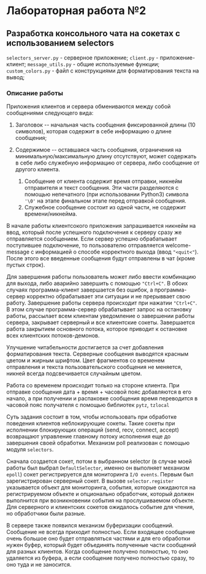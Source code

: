# Лабораторная работа №2
## Разработка консольного чата на сокетах с использованием selectors
`selectors_server.py` - серверное приложение;
`сlient.py` - приложение-клиент;
`message_utils.py` - общие используемые функции;
`custom_colors.py` - файл с конструкциями для форматирования текста на вывод;

###  Описание работы
Приложения клиентов и сервера обмениваются между собой сообщениями следующего вида:
1. Заголовок -- начальная часть сообщения фиксированной длины (10 символов), которая содержит в себе информацию о длине сообщения;

2. Содержимое -- оставшаяся часть сообщения, ограничения на минимальную/максимальную длину отсутствуют, может содержать в себе либо служебную информацию от сервера, либо сообщение от другого клиента.
    1. Сообщение от клиента содержит время отправки, никнейм отправителя и текст сообщения. Эти части разделяются с помощью непечатного (при использовании Python3) символа `'\0'` на этапе финальном этапе перед отправкой сообщения.
    2. Служебное сообщение состоит из одной части, не содержит времени/никнейма.
    
В начале работы клиентсокого приложения запрашивается никнейм на ввод,
который после успешного подключения к серверу сразу же отправляется сообщением.
Если сервер успешно обрабатывает поступившее подключение,
то пользователю отправляется welcome-message с информацией о способе корректного выхода (ввод `"<quit<"`).
После этого все введенные сообщения будут отправлены в чат (кроме пустых строк).

Для завершения работы пользователь может либо ввести комбинацию для выхода, либо аварийно завершить с помощью `"Ctrl+C"`.
В обоих случаях программа-клиент завершается без ошибок, а программа-сервер корректно обрабатывает эти ситуации
и не прерыввает свою работу. Завершение работы сервера происходит при нажатии `"Ctrl+C"`.
В этом случае программа-сервер обрабатывает запрос на остановку работы, рассылает всем клиентам уведомление о завершении
работы сервера, закрывает серверный и все клиентские сокеты. Завершается работа закрытием основного потока,
которое приводит к остановке всех клиентских потоков-демонов. 

Улучшение читабельности достигается за счет добавления форматирования текста.
Серверные сообщения выводятся красным цветом и жирным шрифтом. 
Цвет фрагментов со временем отправления и текста пользовательского сообщения не меняется,
никней всегда подсвечивается случайным цветом.

Работа со временем происходит только на стороне клиента. 
При отправке сообщения дата + время + часовой пояс добавляются в его начало, 
а при получении и распаковке сообщения время переводится в часовой пояс получателя с помощью библиотек `pytz`, `tzlocal`

Суть задания состоит в том, чтобы использовать при обработке поведения клиентов неблокирующие сокеты. 
Такие сокеты при исполнении блокирующих операций (send, recv, connect, accept) возвращают 
управление главному потоку исполнения еще до завершения своей обработки. 
Механизм poll реализован с помощью модуля `selectors`.

Сначала создается сокет, потом в выбранном selector (в случае моей работы был выбрал `DefaultSelector`,
именно он выполняет механизм `epoll`) сокет регистрируется для мониторинга `I/O events`.
Первым был зарегистрирован серверный сокет. 
В вызове `selector.register` указывается объект для мониторинга, события, 
которые ожидаются на регистрируемом объекте и опционально обработчик, 
который должен выполнится при возникновении события на прослушиваемом объекте. 
Для серверного и клиентских сокетов ожидалось событие для чтения, 
но обработчики были разные.

В сервере также появился механизм буферизации сообщений. 
Сообщение не всегда приходит полностью. 
Если входящее сообщение очень большое оно будет отправляться частями
и для его обработки нужен буфер, 
который будет объединять полученные части сообщений для разных клиентов. 
Когда сообщение получено полностью, то оно удаляется из буфера, 
а если сообщение получено полностью сразу, то оно туда и не заносится.



